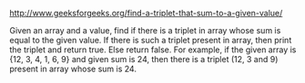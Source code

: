 http://www.geeksforgeeks.org/find-a-triplet-that-sum-to-a-given-value/

Given an array and a value, find if there is a triplet in array whose sum is equal to the given
value. If there is such a triplet present in array, then print the triplet and return true. Else
return false. For example, if the given array is {12, 3, 4, 1, 6, 9} and given sum is 24, then there
is a triplet (12, 3 and 9) present in array whose sum is 24.
